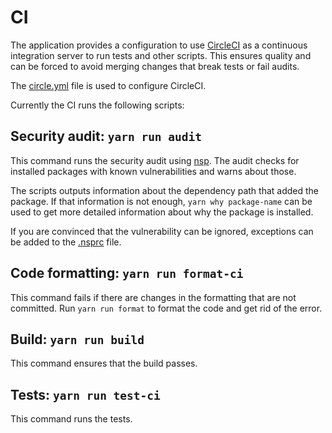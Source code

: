 # CI

The application provides a configuration to use
[CircleCI](https://circleci.com/) as a continuous integration server
to run tests and other scripts. This ensures quality and can be forced
to avoid merging changes that break tests or fail audits.

The [circle.yml](../circle.yml) file is used to configure CircleCI.

Currently the CI runs the following scripts:

## Security audit: `yarn run audit`

This command runs the security audit using
[nsp](https://www.npmjs.com/package/nsp). The audit checks for
installed packages with known vulnerabilities and warns about those.

The scripts outputs information about the dependency path that added
the package. If that information is not enough, `yarn why
package-name` can be used to get more detailed information about why
the package is installed.

If you are convinced that the vulnerability can be ignored, exceptions
can be added to the [.nsprc](../.nsprc) file.

## Code formatting: `yarn run format-ci`

This command fails if there are changes in the formatting that are not
committed. Run `yarn run format` to format the code and get rid of the
error.

## Build: `yarn run build`

This command ensures that the build passes.

## Tests: `yarn run test-ci`

This command runs the tests.
